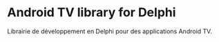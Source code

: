 # Android TV library for Delphi
Librairie de développement en Delphi pour des applications Android TV.
